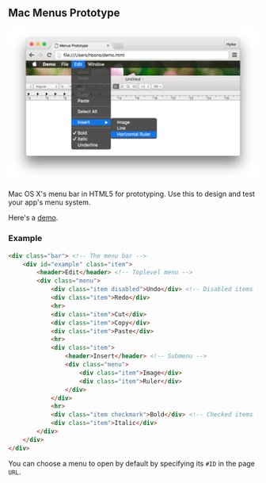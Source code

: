 ## Mac Menus Prototype

[![Preview](https://github.com/hbons/mac-menus/blob/gh-pages/img/preview.png?raw=true)](https://hbons.github.io/mac-menus-prototype/prototypes/demo/demo.html)

Mac OS X's menu bar in HTML5 for prototyping.
Use this to design and test your app's menu system.

Here's a [demo](https://hbons.github.io/mac-menus/prototypes/demo/demo.html).

### Example

```html
<div class="bar"> <!-- The menu bar -->
    <div id="example" class="item">
        <header>Edit</header> <!-- Toplevel menu -->
        <div class="menu">
            <div class="item disabled">Undo</div> <!-- Disabled items -->
            <div class="item">Redo</div>
            <hr>
            <div class="item">Cut</div>
            <div class="item">Copy</div>
            <div class="item">Paste</div>
            <hr>
            <div class="item">
                <header>Insert</header> <!-- Submenu -->
                <div class="menu">
                    <div class="item">Image</div>
                    <div class="item">Ruler</div>    
                </div>
            </div>
            <hr>
            <div class="item checkmark">Bold</div> <!-- Checked items -->
            <div class="item">Italic</div>    
        </div>
    </div>
</div>
```

You can choose a menu to open by default by specifying its `#ID` in the page `URL`.
